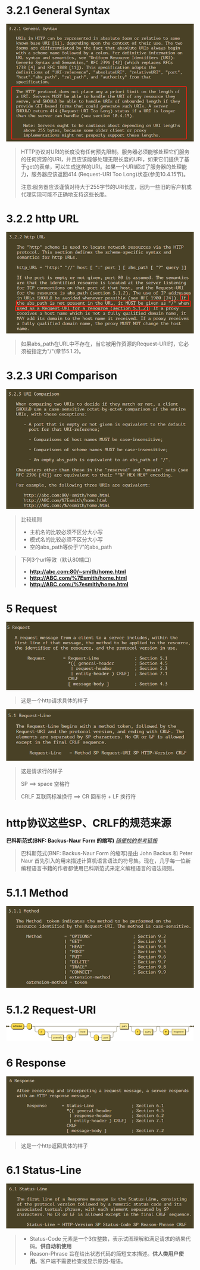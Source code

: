 # 3.2.1 General Syntax

![img.png](img.png)

> HTTP协议对URI的长度没有任何预先限制。服务器必须能够处理它们服务的任何资源的URI，并且应该能够处理无限长度的URI，如果它们提供了基于get的表单，可以生成这样的URI。如果一个URI超过了服务器的处理能力，服务器应该返回414 (Request-URI Too Long)状态(参见10.4.15节)。
>
> 注意:服务器应该谨慎对待大于255字节的URI长度，因为一些旧的客户机或代理实现可能不正确地支持这些长度。

# 3.2.2 http URL

![img_1.png](img_1.png)

> 如果abs_path在URL中不存在，当它被用作资源的Request-URI时，它必须被指定为"/"(章节5.1.2)。

# 3.2.3 URI Comparison

![img_2.png](img_2.png)

> 比较规则
> - 主机名的比较必须不区分大小写
> - 模式名的比较必须不区分大小写
> - 空的abs_path等价于“/”的abs_path

> 下列3个url等效（默认80端口）
> - **http://abc.com:80/~smith/home.html**
> - **http://ABC.com/%7Esmith/home.html**
> - **http://ABC.com:/%7esmith/home.html**

# 5 Request

![img_3.png](img_3.png)
> 这是一个http请求具体的样子

![img_4.png](img_4.png)
> 这是请求行的样子
>
> SP ==> space 空格符
>
> CRLF 互联网标准换行 ==> CR 回车符 + LF 换行符

# http协议这些SP、CRLF的规范来源

**巴科斯范式(BNF: Backus-Naur Form 的缩写)**
*[随便找的参考链接](https://my.liyunde.com/backus-naur-form-bnf/)*
> 巴科斯范式(BNF: Backus-Naur Form 的缩写)是由 John Backus 和 Peter Naur 首先引入的用来描述计算机语言语法的符号集。现在，几乎每一位新编程语言书籍的作者都使用巴科斯范式来定义编程语言的语法规则。

# 5.1.1 Method

![img_5.png](img_5.png)

# 5.1.2 Request-URI

![img_6.png](img_6.png)

# 6 Response

![img_7.png](img_7.png)
> 这是一个http返回具体的样子

# 6.1 Status-Line

![img_8.png](img_8.png)
> - Status-Code 元素是一个3位整数，表示试图理解和满足请求的结果代码。**供自动机使用**
> - Reason-Phrase 旨在给出状态代码的简短文本描述。**供人类用户使用**。客户端不需要检查或显示原因-短语。